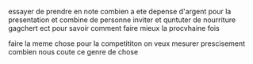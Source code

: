 essayer de prendre en note combien a ete depense d'argent pour la presentation et combine de personne inviter et quntuter de nourriture gagchert ect pour savoir comment faire mieux la procvhaine fois

faire la meme chose pour la competititon on veux mesurer prescisement combien nous coute ce genre de chose